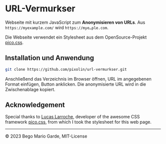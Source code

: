 # URL-Vermurkser

Webseite mit kurzem JavaScript zum **Anonymisieren von URLs**.
Aus `https://myexample.com/` wird `https://mye…ple.com`.

Die Webseite verwendet ein Stylesheet aus dem OpenSource-Projekt [pico.css](https://picocss.com).

## Installation und Anwendung

```Bash
git clone https://github.com/pixolin/url-vermurkser.git
```

Anschließend das Verzeichnis im Browser öffnen, URL im angegebenen Format einfügen, Button anklicken. Die anonymisierte URL wird in die Zwischenablage kopiert.

## Acknowledgement

Special thanks to [Lucas Larroche](https://github.com/lucaslarroche), developer of the awesome CSS framework [pico.css](https://picocss.com), from which I took the stylesheet for this web page.

---

© 2023 Bego Mario Garde, MIT-License
